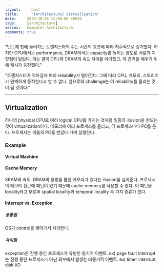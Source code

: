 ```yaml
---
layout:		post
title:		"[Architecture] Virtualization"
date:     2020-10-05 12:00:00 +0930
tags:     [architecture]
series:   Computer Architecture
comments: true
---
```


"반도체 칩에 들어가는 트랜지스터의 수는 시간의 흐름에 따라 지수적으로 증가했다. 하지만 CPU에서는 performance, DRAM에서는 capacity를 높이는 용도로 서로의 지향점이 달랐다. 이는 결국 CPU와 DRAM의 속도 차이를 야기했고, 이 간격을 메우기 위해 캐시가 등장했다."

"트랜지스터가 작아짐에 따라 reliability가 떨어진다. 그에 따라 CPU, 메모리, 스토리지가 완벽하게 동작한다고 할 수 없다. 앞으로의 challenge는 이 reliability를 올리는 것이 될 것이다."

---

## Virtualization

하나의 physical CPU로 여러 logical CPU를 가지는 것처럼 일종의 illusion을 만드는 것이 virtualization이다. 메모리에 여러 프로세스를 올리고, 각 프로세스마다 PC를 둔다. 프로세서는 이들의 PC를 번갈아 가며 실행한다.

### Example

#### Virtual Machine

#### Cache Memory

SRAM의 속도, DRAM의 용량을 합친 메모리가 있다는 illusion을 심어준다. 프로세서의 메모리 접근에 패턴이 있기 때문에 cache memory를 사용할 수 있다. 이 패턴을 locality라고 부르며 spatial locality와 temporal locality 두 가지 종류가 있다.

#### Interrupt vs. Exception

##### 공통점
OS가 control을 뺏어가서 처리한다.

##### 차이점
exception은 진행 중인 프로세스가 유발한 동기적 이벤트. ex) page fault
interrupt는 진행 중인 프로세스가 아닌 외부에서 발생한 비동기적 이벤트. ex) timer interrupt, disk I/O
